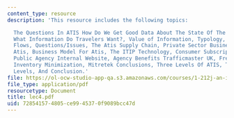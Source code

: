 ```yaml
---
content_type: resource
description: 'This resource includes the following topics:

  The Questions In ATIS How Do We Get Good Data About The State Of The Network?, ATIS,
  What Information Do Travelers Want?, Value of Information, Typology, Information
  Flows, Questions/Issues, The Atis Supply Chain, Private Sector Business Model For
  Atis, Business Model For Atis, The ITIP Technology, Consumer Subscription Service,
  Public Agency Internal Website, Agency Benefits Trafficmaster UK, Freight Reliability,
  Inventory Minimization, Mitretek Conclusions, Three Levels Of ATIS, Two Traffic
  Levels, And Conclusion.'
file: https://ol-ocw-studio-app-qa.s3.amazonaws.com/courses/1-212j-an-introduction-to-intelligent-transportation-systems-spring-2005/728541574805ce9945370f9089bcc47d_lec4.pdf
file_type: application/pdf
resourcetype: Document
title: lec4.pdf
uid: 72854157-4805-ce99-4537-0f9089bcc47d
---
```

